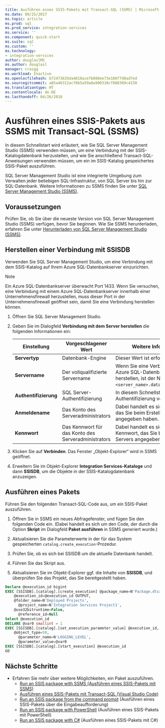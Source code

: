 ```yaml
---
title: Ausführen eines SSIS-Pakets mit Transact-SQL (SSMS) | Microsoft-Dokumentation
ms.date: 09/25/2017
ms.topic: article
ms.prod: sql
ms.prod_service: integration-services
ms.service: ''
ms.component: quick-start
ms.suite: sql
ms.custom: ''
ms.technology:
- integration-services
author: douglaslMS
ms.author: douglasl
manager: craigg
ms.workload: Inactive
ms.openlocfilehash: b72473635da4818ace7b888ee73e186f7d8ad7ed
ms.sourcegitcommit: a85a46312acf8b5a59a8a900310cf088369c4150
ms.translationtype: HT
ms.contentlocale: de-DE
ms.lasthandoff: 04/26/2018
---
```

# <a name="run-an-ssis-package-from-ssms-with-transact-sql"></a>Ausführen eines SSIS-Pakets aus SSMS mit Transact-SQL (SSMS)
In diesem Schnellstart wird erläutert, wie Sie SQL Server Management Studio (SSMS) verwenden müssen, um eine Verbindung mit der SSIS-Katalogdatenbank herzustellen, und wie Sie anschließend Transact-SQL-Anweisungen verwenden müssen, um ein im SSIS-Katalog gespeichertes SSIS-Paket auszuführen.

SQL Server Management Studio ist eine integrierte Umgebung zum Verwalten jeder beliebigen SQL-Infrastruktur, von SQL Server bis hin zur SQL-Datenbank. Weitere Informationen zu SSMS finden Sie unter [SQL Server Management Studio (SSMS)](../ssms/sql-server-management-studio-ssms.md).

## <a name="prerequisites"></a>Voraussetzungen

Prüfen Sie, ob Sie über die neueste Version von SQL Server Management Studio (SSMS) verfügen, bevor Sie beginnen. Wie Sie SSMS herunterladen, erfahren Sie unter [Herunterladen von SQL Server Management Studio (SSMS)](https://docs.microsoft.com/sql/ssms/download-sql-server-management-studio-ssms).

## <a name="connect-to-the-ssisdb-database"></a>Herstellen einer Verbindung mit SSISDB

Verwenden Sie SQL Server Management Studio, um eine Verbindung mit dem SSIS-Katalog auf Ihrem Azure SQL-Datenbankserver einzurichten. 

> [!NOTE]
> Ein Azure SQL-Datenbankserver überwacht Port 1433. Wenn Sie versuchen, eine Verbindung mit einem Azure SQL-Datenbankserver innerhalb einer Unternehmensfirewall herzustellen, muss dieser Port in der Unternehmensfirewall geöffnet sein, damit Sie eine Verbindung herstellen können.

1. Öffnen Sie SQL Server Management Studio.

2. Geben Sie im Dialogfeld **Verbindung mit dem Server herstellen** die folgenden Informationen ein:

   | Einstellung       | Vorgeschlagener Wert | Weitere Informationen | 
   | ------------ | ------------------ | ------------------------------------------------- | 
   | **Servertyp** | Datenbank-Engine | Dieser Wert ist erforderlich. |
   | **Servername** | Der vollqualifizierte Servername | Wenn Sie eine Verbindung mit einem Azure SQL-Datenbankserver herstellen, ist der Name im Format `<server_name>.database.windows.net`. |
   | **Authentifizierung** | SQL Server-Authentifizierung | In diesem Schnellstart wird die SQL-Authentifizierung verwendet. |
   | **Anmeldename** | Das Konto des Serveradministrators | Dabei handelt es sich um das Konto, das Sie beim Erstellen des Servers angegeben haben. |
   | **Kennwort** | Das Kennwort für das Konto des Serveradministrators | Dabei handelt es sich um das Kennwort, das Sie beim Erstellen des Servers angegeben haben. |

3.  Klicken Sie auf **Verbinden**. Das Fenster „Objekt-Explorer“ wird in SSMS geöffnet.

4. Erweitern Sie im Objekt-Explorer **Integration Services-Kataloge** und dann **SSISDB**, um die Objekte in der SSIS-Katalogdatenbank anzuzeigen.

## <a name="run-a-package"></a>Ausführen eines Pakets
Führen Sie den folgenden Transact-SQL-Code aus, um ein SSIS-Paket auszuführen.

1.  Öffnen Sie in SSMS ein neues Abfragefenster, und fügen Sie den folgenden Code ein. (Dabei handelt es sich um den Code, der durch die Option **Skript** im Dialogfeld **Paket ausführen** in SSMS generiert wurde.)

2.  Aktualisieren Sie die Parameterwerte in der für das System gespeicherten `catalog.create_execution`-Prozedur.

3.  Prüfen Sie, ob es sich bei SSISDB um die aktuelle Datenbank handelt.

4.  Führen Sie das Skript aus.

5. Aktualisieren Sie im Objekt-Explorer ggf. die Inhalte von **SSISDB**, und überprüfen Sie das Projekt, das Sie bereitgestellt haben.

```sql
Declare @execution_id bigint
EXEC [SSISDB].[catalog].[create_execution] @package_name=N'Package.dtsx',
    @execution_id=@execution_id OUTPUT,
    @folder_name=N'Deployed Projects',
      @project_name=N'Integration Services Project1',
    @use32bitruntime=False,
      @reference_id=Null
Select @execution_id
DECLARE @var0 smallint = 1
EXEC [SSISDB].[catalog].[set_execution_parameter_value] @execution_id,
    @object_type=50,
      @parameter_name=N'LOGGING_LEVEL',
      @parameter_value=@var0
EXEC [SSISDB].[catalog].[start_execution] @execution_id
GO
```

## <a name="next-steps"></a>Nächste Schritte
- Erfahren Sie mehr über weitere Möglichkeiten, ein Paket auszuführen.
    - [Run an SSIS package with SSMS (Ausführen eines SSIS-Pakets mit SSMS)](./ssis-quickstart-run-ssms.md)
    - [Ausführen eines SSIS-Pakets mit Transact-SQL (Visual Studio Code)](ssis-quickstart-run-tsql-vscode.md)
    - [Run an SSIS package from the command prompt](./ssis-quickstart-run-cmdline.md) (Ausführen eines SSIS-Pakets über die Eingabeaufforderung)
    - [Run an SSIS package with PowerShell](ssis-quickstart-run-powershell.md) (Ausführen eines SSIS-Pakets mit PowerShell)
    - [Run an SSIS package with C#](./ssis-quickstart-run-dotnet.md) (Ausführen eines SSIS-Pakets mit C#) 
